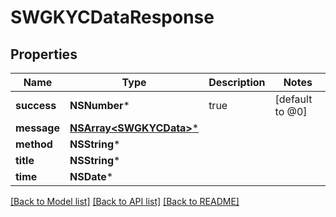 # SWGKYCDataResponse

## Properties
Name | Type | Description | Notes
------------ | ------------- | ------------- | -------------
**success** | **NSNumber*** | true | [default to @0]
**message** | [**NSArray&lt;SWGKYCData&gt;***](SWGKYCData.md) |  | 
**method** | **NSString*** |  | 
**title** | **NSString*** |  | 
**time** | **NSDate*** |  | 

[[Back to Model list]](../README.md#documentation-for-models) [[Back to API list]](../README.md#documentation-for-api-endpoints) [[Back to README]](../README.md)


